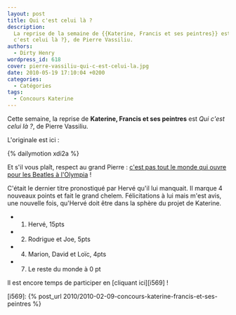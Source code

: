 ```yaml
---
layout: post
title: Qui c'est celui là ?
description:
  La reprise de la semaine de {{Katerine, Francis et ses peintres}} est {Qui
  c'est celui là ?}, de Pierre Vassiliu.
authors:
  - Dirty Henry
wordpress_id: 618
cover: pierre-vassiliu-qui-c-est-celui-la.jpg
date: 2010-05-19 17:10:04 +0200
categories:
  - Catégories
tags:
  - Concours Katerine
---
```


Cette semaine, la reprise de **Katerine, Francis et ses peintres** est _Qui
c'est celui là ?_, de Pierre Vassiliu.

L'originale est ici :

{% dailymotion xdi2a %}

Et s'il vous plaît, respect au grand Pierre :
[c'est pas tout le monde qui ouvre pour les Beatles à l'Olympia](http://fr.wikipedia.org/wiki/Pierre_Vassiliu) !

C'était le dernier titre pronostiqué par Hervé qu'il lui manquait. Il marque 4
nouveaux points et fait le grand chelem. Félicitations à lui mais m'est avis,
une nouvelle fois, qu'Hervé doit être dans la sphère du projet de Katerine.

- 1. Hervé, 15pts
- 2. Rodrigue et Joe, 5pts
- 4. Marion, David et Loïc, 4pts
- 7. Le reste du monde à 0 pt

Il est encore temps de participer en [cliquant ici][i569] !

[i569]: {% post_url 2010/2010-02-09-concours-katerine-francis-et-ses-peintres %}
